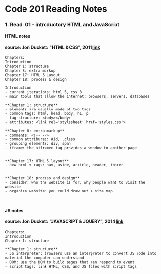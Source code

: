 # Code 201 Reading Notes 
### 1. Read: 01 - introductory HTML and JavaScript 

####  HTML notes 
####  source: Jon Duckett: "HTML & CSS", 2011 [link](https://www.amazon.com/HTML-CSS-Design-Build-Websites/dp/1118008189/ref=pd_bxgy_img_1/136-1383517-8048428?pd_rd_w=oqCBX&pf_rd_p=6b3eefea-7b16-43e9-bc45-2e332cbf99da&pf_rd_r=ZS5VB2D5THCC2NQKK0H1&pd_rd_r=d97ebdc9-d149-47e2-9f7d-2126282e1221&pd_rd_wg=rvnoS&pd_rd_i=1118008189&psc=1)

```
Chapters:   
Introduction   
Chapter 1: structure   
Chapter 8: extra markup   
Chapter 17: HTML 5 Layout   
Chapter 18: process & design   
```

```
Introduction  
- current iterations: html 5, css 3 
- main tools that allow the internet: browsers, servers, databases

**Chapter 1: structure**  
- elements are usually made of two tags 
- common tags: html, head, body, h1, p
- tag structure: <body></body> 
- attributes: <link rel='stylesheet' href='styles.css'> 

**Chapter 8: extra markup** 
- comments: <!-- -->
- common attribures: #id, .class
- grouping elements: div, span 
- iframe: the <iframe> tag provides a window to another page


**Chapter 17: HTML 5 layout**
- new html 5 tags: nav, aside, article, header, footer


**Chapter 18: process and design**
- consider: who the website is for, why people want to visit the website
- organize website: you could draw out a site map 



```
#### JS notes 
####  source: Jon Duckett: "JAVASCRIPT & JQUERY", 2014 [link](https://www.amazon.com/JavaScript-JQuery-Interactive-Front-End-Development/dp/1118531647/ref=sr_1_3?crid=181UMRLMS9TYB&keywords=duckett+javascript+jquery&qid=1643908836&sprefix=ducket+javascript+jquerry%2Caps%2C55&sr=8-3)

``` 
Chapters:   
Introduction   
Chapter 1: structure  

```

```
**Chapter 1: structure** 
- JS interpreter: browsers use an interpreter to convert JS code into material the computer can understand 
- DOM: use the DOM to build pages that can respond to event
- script tags: link HTML, CSS, and JS files with script tags

```